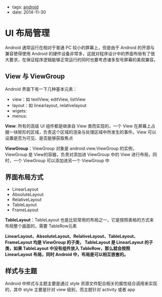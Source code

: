 - tags: [android](/tags.md#android)
- date: 2014-11-30

# UI 布局管理

Android 通常运行在相对于普通 PC 较小的屏幕上，但是由于 Android 的开源与兼容使得使用 Android 的硬件设备非常多，这就对程序设计中的界面布局有了很大要求，在保证程序逻辑能够正常运行的同时也要考虑诸多型号屏幕的美观兼容。

## View 与 ViewGroup

Android 界面下有一下几种基本元素：

- view：如 textView, editView, listView
- layout：如 linearlayout, relativelayout
- wigets:
- menus:

**View**: 所有的高级 UI 组件都是继承自 View 类而实现的，一个 View 在屏幕上占据一块矩形的区域，负责这个区域的渲染与处理区域中所发生的事件。View 可以设置是否为可见、是否能够获取焦点

**ViewGroup**：ViewGroup 对象是 android.view.ViewGroup 的实例，ViewGroup 是 View的容器，负责对添加进 ViewGroup 中的 View 进行布局，同时，一个 ViewGroup 可以添加进另一个 ViewGroup 中

## 界面布局方式

- LinearLayout
- AbsoluteLayout
- RelativeLayout
- TableLayout
- FrameLayout

**TableLayout**：TableLayout 也是比较常用的布局之一，它是按照表格的方式来布局整个画面的，需要 TableRow元素

**LinearLayout、AbsoluteLayout、RelativeLayout、TableLayout、FrameLayout 均是 ViewGroup 的子类， TableLayout 是 LinearLayout 的子类，如果 TableLayout 中没有组件放入 TableRow，那么就会按照 LinearLayout 布局，同时 Android 中，布局是可以相互嵌套的。**

## 样式与主题

Android 中样式与主题主要是通过 style 资源文件配合相关的属性结合调用来实现的，其中 style 主要是针对 view 级别，而主题针对 activity 或者 app